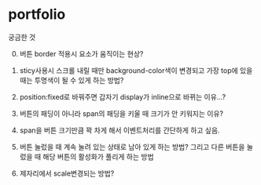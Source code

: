 # portfolio

궁금한 것

0. 버튼 border 적용시 요소가 움직이는 현상?

1. sticy사용시 스크롤 내릴 때만 background-color색이 변경되고 가장 top에 있을 때는 투명색이 될 수 있게 하는 방법?

2. position:fixed로 바꿔주면 갑자기 display가 inline으로 바뀌는 이유...?

3. 버튼의 패딩이 아니라 span의 패딩을 키울 때 크기가 안 키워지는 이유?

4. span을 버튼 크기만큼 꽉 차게 해서 이벤트처리를 간단하게 하고 싶음.

5. 버튼 눌렀을 때 계속 눌려 있는 상태로 남아 있게 하는 방법? 그리고 다른 버튼을 눌렀을 때 해당 버튼의 활성화가 풀리게 하는 방법

6. 제자리에서 scale변경되는 방법?
